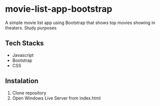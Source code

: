 # movie-list-app-bootstrap

A simple movie list app using Bootstrap that shows top movies showing in theaters. Study purposes

## Tech Stacks

- Javascript
- Bootstrap
- CSS

## Instalation

1. Clone repository
2. Open Windows Live Server from index.html
